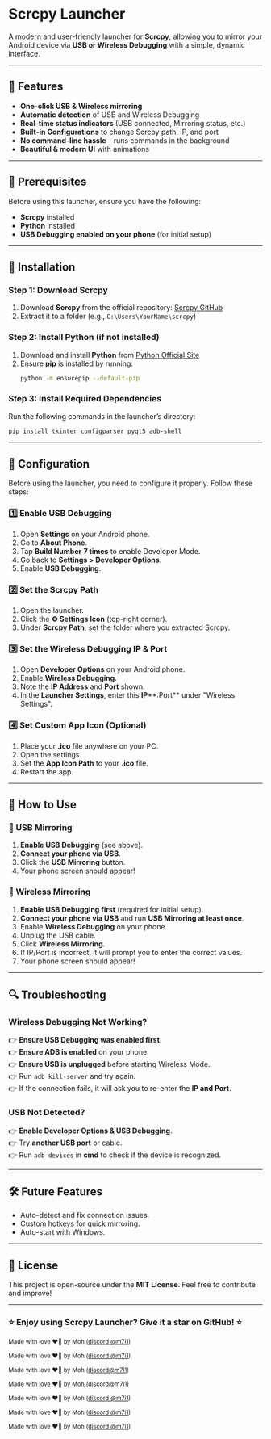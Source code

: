 # Scrcpy Launcher

A modern and user-friendly launcher for **Scrcpy**, allowing you to mirror your Android device via **USB or Wireless Debugging** with a simple, dynamic interface.

---

## 🚀 Features

- **One-click USB & Wireless mirroring**
- **Automatic detection** of USB and Wireless Debugging
- **Real-time status indicators** (USB connected, Mirroring status, etc.)
- **Built-in Configurations** to change Scrcpy path, IP, and port
- **No command-line hassle** – runs commands in the background
- **Beautiful & modern UI** with animations

---

## 💅 Prerequisites

Before using this launcher, ensure you have the following:
- **Scrcpy** installed
- **Python** installed
- **USB Debugging enabled on your phone** (for initial setup)

---

## 👅 Installation

### Step 1: Download Scrcpy

1. Download **Scrcpy** from the official repository: [Scrcpy GitHub](https://github.com/Genymobile/scrcpy/releases)
2. Extract it to a folder (e.g., `C:\Users\YourName\scrcpy`)

### Step 2: Install Python (if not installed)

1. Download and install **Python** from [Python Official Site](https://www.python.org/downloads/)
2. Ensure **pip** is installed by running:
   ```sh
   python -m ensurepip --default-pip
   ```

### Step 3: Install Required Dependencies

Run the following commands in the launcher’s directory:

```sh
pip install tkinter configparser pyqt5 adb-shell
```

---

## 🔧 Configuration

Before using the launcher, you need to configure it properly. Follow these steps:

### 1️⃣ Enable USB Debugging

1. Open **Settings** on your Android phone.
2. Go to **About Phone**.
3. Tap **Build Number** **7 times** to enable Developer Mode.
4. Go back to **Settings > Developer Options**.
5. Enable **USB Debugging**.

### 2️⃣ Set the Scrcpy Path

1. Open the launcher.
2. Click the **⚙️ Settings Icon** (top-right corner).
3. Under **Scrcpy Path**, set the folder where you extracted Scrcpy.

### 3️⃣ Set the Wireless Debugging IP & Port

1. Open **Developer Options** on your Android phone.
2. Enable **Wireless Debugging**.
3. Note the **IP Address** and **Port** shown.
4. In the **Launcher Settings**, enter this **IP**\*\*:Port\*\* under "Wireless Settings".

### 4️⃣ Set Custom App Icon (Optional)

1. Place your **.ico** file anywhere on your PC.
2. Open the settings.
3. Set the **App Icon Path** to your **.ico** file.
4. Restart the app.

---

## 📰 How to Use

### **🐐 USB Mirroring**

1. **Enable USB Debugging** (see above).
2. **Connect your phone via USB**.
3. Click the **USB Mirroring** button.
4. Your phone screen should appear!

### **📶 Wireless Mirroring**

1. **Enable USB Debugging first** (required for initial setup).
2. **Connect your phone via USB** and run **USB Mirroring at least once**.
3. Enable **Wireless Debugging** on your phone.
4. Unplug the USB cable.
5. Click **Wireless Mirroring**.
6. If IP/Port is incorrect, it will prompt you to enter the correct values.
7. Your phone screen should appear!

---

## 🔍 Troubleshooting

### **Wireless Debugging Not Working?**

👉 **Ensure USB Debugging was enabled first.**  
👉 **Ensure ADB is enabled** on your phone.  
👉 **Ensure USB is unplugged** before starting Wireless Mode.  
👉 Run `adb kill-server` and try again.  
👉 If the connection fails, it will ask you to re-enter the **IP and Port**.

### **USB Not Detected?**

👉 **Enable Developer Options & USB Debugging**.  
👉 Try **another USB port** or cable.  
👉 Run `adb devices` in **cmd** to check if the device is recognized.

---

## 🛠️ Future Features

- Auto-detect and fix connection issues.  
- Custom hotkeys for quick mirroring.  
- Auto-start with Windows.

---

## 🐝 License

This project is open-source under the **MIT License**. Feel free to contribute and improve!

---

### ⭐ Enjoy using Scrcpy Launcher? Give it a star on GitHub! ⭐




<p><small>Made with love ❤️‍🔥 by Moh (<a href="https://discord.com">discord @m7i1</a>)</small></p>

<p><small>Made with love ❤️‍🔥 by Moh (<a href="https://discord.com">discord @m7i1</a>)</small></p>

<p><small>Made with love ❤️‍🔥 by Moh (<a href="https://discord.com">discord@m7i1</a>)</small></p>

<p><small>Made with love ❤️‍🔥 by Moh (<a href="https://discord.com">discord@m7i1</a>)</small></p>

<p><small>Made with love ❤️‍🔥 by Moh (<a href="https://discord.com">discord @m7i1</a>)</small></p>

<p><small>Made with love ❤️‍🔥 by Moh (<a href="https://discord.com">discord @m7i1</a>)</small></p>

<p><small>Made with love ❤️‍🔥 by Moh (<a href="https://discord.com">discord @m7i1</a>)</small></p>
